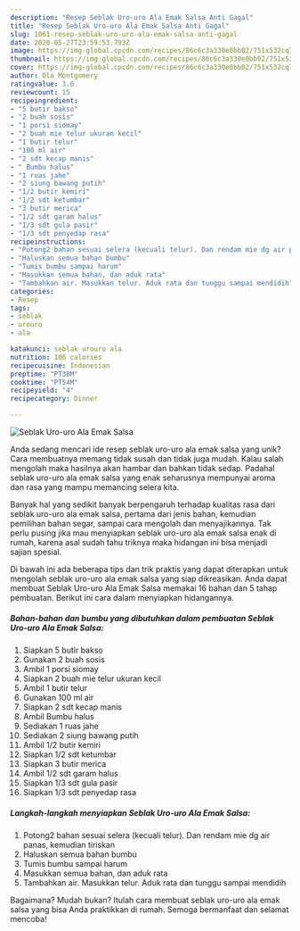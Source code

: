 ```yaml
---
description: "Resep Seblak Uro-uro Ala Emak Salsa Anti Gagal"
title: "Resep Seblak Uro-uro Ala Emak Salsa Anti Gagal"
slug: 1061-resep-seblak-uro-uro-ala-emak-salsa-anti-gagal
date: 2020-05-27T23:59:53.793Z
image: https://img-global.cpcdn.com/recipes/86c6c3a330e0bb02/751x532cq70/seblak-uro-uro-ala-emak-salsa-foto-resep-utama.jpg
thumbnail: https://img-global.cpcdn.com/recipes/86c6c3a330e0bb02/751x532cq70/seblak-uro-uro-ala-emak-salsa-foto-resep-utama.jpg
cover: https://img-global.cpcdn.com/recipes/86c6c3a330e0bb02/751x532cq70/seblak-uro-uro-ala-emak-salsa-foto-resep-utama.jpg
author: Ola Montgomery
ratingvalue: 3.6
reviewcount: 15
recipeingredient:
- "5 butir bakso"
- "2 buah sosis"
- "1 porsi siomay"
- "2 buah mie telur ukuran kecil"
- "1 butir telur"
- "100 ml air"
- "2 sdt kecap manis"
- " Bumbu halus"
- "1 ruas jahe"
- "2 siung bawang putih"
- "1/2 butir kemiri"
- "1/2 sdt ketumbar"
- "3 butir merica"
- "1/2 sdt garam halus"
- "1/3 sdt gula pasir"
- "1/3 sdt penyedap rasa"
recipeinstructions:
- "Potong2 bahan sesuai selera (kecuali telur). Dan rendam mie dg air panas, kemudian tiriskan"
- "Haluskan semua bahan bumbu"
- "Tumis bumbu sampai harum"
- "Masukkan semua bahan, dan aduk rata"
- "Tambahkan air. Masukkan telur. Aduk rata dan tunggu sampai mendidih"
categories:
- Resep
tags:
- seblak
- urouro
- ala

katakunci: seblak urouro ala 
nutrition: 106 calories
recipecuisine: Indonesian
preptime: "PT38M"
cooktime: "PT54M"
recipeyield: "4"
recipecategory: Dinner

---
```



![Seblak Uro-uro Ala Emak Salsa](https://img-global.cpcdn.com/recipes/86c6c3a330e0bb02/751x532cq70/seblak-uro-uro-ala-emak-salsa-foto-resep-utama.jpg)

Anda sedang mencari ide resep seblak uro-uro ala emak salsa yang unik? Cara membuatnya memang tidak susah dan tidak juga mudah. Kalau salah mengolah maka hasilnya akan hambar dan bahkan tidak sedap. Padahal seblak uro-uro ala emak salsa yang enak seharusnya mempunyai aroma dan rasa yang mampu memancing selera kita.

Banyak hal yang sedikit banyak berpengaruh terhadap kualitas rasa dari seblak uro-uro ala emak salsa, pertama dari jenis bahan, kemudian pemilihan bahan segar, sampai cara mengolah dan menyajikannya. Tak perlu pusing jika mau menyiapkan seblak uro-uro ala emak salsa enak di rumah, karena asal sudah tahu triknya maka hidangan ini bisa menjadi sajian spesial.




Di bawah ini ada beberapa tips dan trik praktis yang dapat diterapkan untuk mengolah seblak uro-uro ala emak salsa yang siap dikreasikan. Anda dapat membuat Seblak Uro-uro Ala Emak Salsa memakai 16 bahan dan 5 tahap pembuatan. Berikut ini cara dalam menyiapkan hidangannya.

<!--inarticleads1-->

##### Bahan-bahan dan bumbu yang dibutuhkan dalam pembuatan Seblak Uro-uro Ala Emak Salsa:

1. Siapkan 5 butir bakso
1. Gunakan 2 buah sosis
1. Ambil 1 porsi siomay
1. Siapkan 2 buah mie telur ukuran kecil
1. Ambil 1 butir telur
1. Gunakan 100 ml air
1. Siapkan 2 sdt kecap manis
1. Ambil  Bumbu halus
1. Sediakan 1 ruas jahe
1. Sediakan 2 siung bawang putih
1. Ambil 1/2 butir kemiri
1. Siapkan 1/2 sdt ketumbar
1. Siapkan 3 butir merica
1. Ambil 1/2 sdt garam halus
1. Siapkan 1/3 sdt gula pasir
1. Siapkan 1/3 sdt penyedap rasa




<!--inarticleads2-->

##### Langkah-langkah menyiapkan Seblak Uro-uro Ala Emak Salsa:

1. Potong2 bahan sesuai selera (kecuali telur). Dan rendam mie dg air panas, kemudian tiriskan
1. Haluskan semua bahan bumbu
1. Tumis bumbu sampai harum
1. Masukkan semua bahan, dan aduk rata
1. Tambahkan air. Masukkan telur. Aduk rata dan tunggu sampai mendidih




Bagaimana? Mudah bukan? Itulah cara membuat seblak uro-uro ala emak salsa yang bisa Anda praktikkan di rumah. Semoga bermanfaat dan selamat mencoba!
